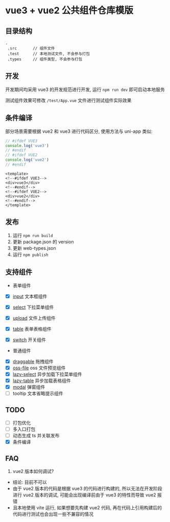 # vue3 + vue2 公共组件仓库模版

## 目录结构
```
.
 ⌞src       // 组件文件
 ⌞test      // 本地测试文件, 不会参与打包
 ⌞types     // 组件类型, 不会参与打包
```


## 开发
开发期间均采用 vue3 的开发规范进行开发, 运行 `npm run dev` 即可启动本地服务

测试组件效果可修改 `/test/App.vue` 文件进行测试组件实际效果

## 条件编译
部分场景需要根据 vue2 和 vue3 进行代码区分, 使用方法与 uni-app 类似: 
```javascript
// #ifdef VUE3
console.log('vue3')
// #endif
// #ifdef VUE2
console.log('vue2')
// #endif
```

```vue
<template>
<!--#ifdef VUE3-->
<div>vue3</div>
<!--#endif-->
<!--#ifdef VUE2-->
<div>vue2</div>
<!--#endif-->
</template>
```

## 发布
1. 运行 `npm run build`
2. 更新 package.json 的 version
3. 更新 web-types.json
4. 运行 `npm publish`

## 支持组件

- 表单组件

- [x] [input](./src/components/form/input/README.md) 文本框组件
- [x] [select](./src/components/form/select/README.md) 下拉菜单组件
- [x] [upload](./src/components/form/upload/README.md) 文件上传组件
- [x] [table](./src/components/form/table/README.md) 表单表格组件
- [x] [switch](./src/components/form/switch/README.md) 开关组件


- 普通组件

- [x] [draggable](./src/components/draggable/README.md) 拖拽组件
- [x] [oss-file](./src/components/form/upload/components/oss-file/README.md) oss 文件预览组件
- [x] [lazy-select](./src/components/lazy-select/README.md) 异步加载下拉菜单组件
- [x] [lazy-table](./src/components/lazy-table/README.md) 异步加载表格组件
- [x] [modal](./src/components/modal/README.md) 弹窗组件
- [ ] tooltip 文本省略提示组件

## TODO
- [ ] 打包优化
- [ ] 多入口打包
- [ ] 动态生成 ts 并关联发布
- [x] 条件编译

## FAQ
1. vue2 版本如何调试?
- 结论: 目前不可以
- 由于 vue2 版本的代码是根据 vue3 的代码进行构建的, 所以无法在开发阶段进行 vue2 版本的调试, 可能会出现编译前由于 vue3 的特性而导致 vue2 报错
- 且本地使用 vite 运行, 如果想要先构建 vue2 代码, 再在代码上引用构建后的代码进行测试也会出现一些不兼容的情况

